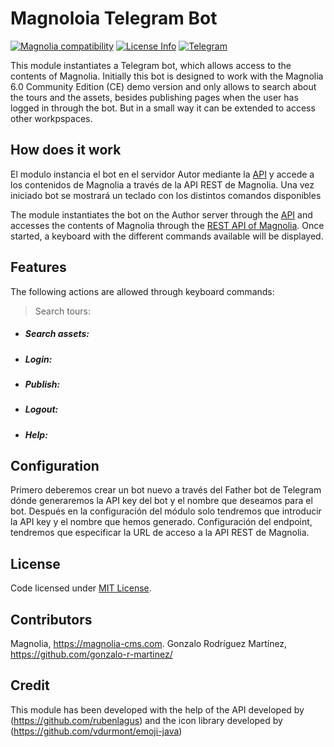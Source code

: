 # Magnoloia Telegram Bot
[![Magnolia compatibility](https://img.shields.io/badge/magnolia--cms-6.0-brightgreen.svg)](https://www.magnolia-cms.com)  [![License Info](http://img.shields.io/badge/license-The%20MIT%20License-brightgreen.svg)](https://github.com/vdurmont/emoji-java/blob/master/LICENSE.md)  [![Telegram](http://trellobot.doomdns.org/telegrambadge.svg)](https://telegram.me/JavaBotsApi)  

This module instantiates a Telegram bot, which allows access to the contents of Magnolia. Initially this bot is designed to work with the Magnolia 6.0 Community Edition (CE) demo version and only allows to search about the tours and the assets, besides publishing pages when the user has logged in through the bot. But in a small way it can be extended to access other workpspaces.

## How does it work
El modulo instancia el bot en el servidor Autor mediante la [API](https://github.com/rubenlagus/TelegramBots/tree/master/telegrambots-chat-session-bot) y accede a los contenidos de Magnolia a través de la API REST de Magnolia. Una vez iniciado bot se mostrará un teclado con los distintos comandos disponibles

The module instantiates the bot on the Author server through the  [API](https://github.com/rubenlagus/TelegramBots/tree/master/telegrambots-chat-session-bot) and accesses the contents of Magnolia through the [REST API of Magnolia](https://documentation.magnolia-cms.com/display/DOCS60/REST+API). Once started, a keyboard with the different commands available will be displayed.

## Features
The following actions are allowed through keyboard commands:
> Search tours: 
 - ##### Search assets:
 - ##### Login:
 - ##### Publish:
 - ##### Logout:
 - ##### Help:

## Configuration
Primero deberemos crear un bot nuevo a través del Father bot de Telegram dónde generaremos la API key del bot y el nombre que deseamos para el bot.
Después en la configuración del módulo solo tendremos que introducir la API key y el nombre que hemos generado.
Configuración del endpoint, tendremos que especificar la URL de acceso a la API REST de Magnolia.

## License
Code licensed under [MIT License](http://opensource.org/licenses/mit-license.html "MIT License").

## Contributors
Magnolia, https://magnolia-cms.com.
Gonzalo Rodríguez Martínez, https://github.com/gonzalo-r-martinez/

## Credit
This module has been developed with the help of the API developed by (https://github.com/rubenlagus) and the icon library developed by (https://github.com/vdurmont/emoji-java)
